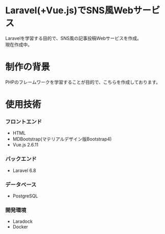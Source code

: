 # Laravel(+Vue.js)でSNS風Webサービス

Laravelを学習する目的で、SNS風の記事投稿Webサービスを作成。  
現在作成中。  

# 制作の背景
PHPのフレームワークを学習することが目的で、こちらを作成しております。  

# 使用技術
### フロントエンド
- HTML
- MDBootstrap(マテリアルデザイン版Bootstrap4)
- Vue.js 2.6.11
### バックエンド
- Laravel 6.8
### データベース
- PostgreSQL
### 開発環境
- Laradock
- Docker